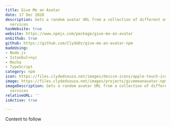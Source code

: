 ```yaml
---
title: Give Me an Avatar
date: 17 Dec 2020
description: Gets a random avatar URL from a collection of different avatar generation
  services
hasWebsite: true
website: https://www.npmjs.com/package/give-me-an-avatar
onGithub: true
github: https://github.com/ClydeDz/give-me-an-avatar-npm
madeUsing:
- Node.js
- Istanbul+nyc
- Mocha
- TypeScript
category: npm
icon: https://files.clydedsouza.net/images/device-icons/apple-touch-icon.png
image: https://files.clydedsouza.net/images/projects/givemeanavatar-npm.png
imageDescription: Gets a random avatar URL from a collection of different avatar generation
  services
relativeURL: ''
isActive: true

---
```

Content to follow
